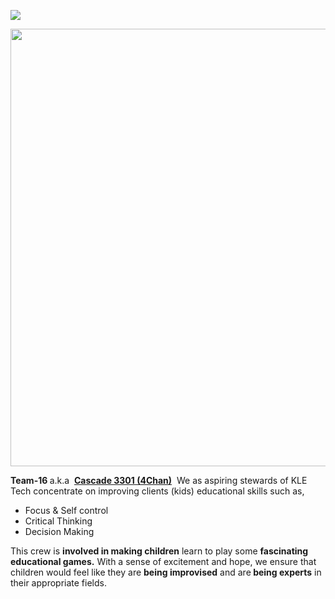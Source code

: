 ![](https://komarev.com/ghpvc/?username=H-Division-2021-2022-Even&label=PROJECT+VIEWS)

<p align="center"><img src="https://user-images.githubusercontent.com/96351859/171262958-02d9206b-14cc-4d1d-b379-c1cb9119c548.jpg" width=700>
</p>

<strong>Team-16 </strong>a.k.a  <strong><span style="text-decoration: underline;">Cascade 3301 (4Chan)</span></strong>  We as aspiring stewards of KLE Tech concentrate on improving clients (kids) educational skills such as,
<ul>
 	<li>Focus &amp; Self control</li>
 	<li>Critical Thinking</li>
 	<li>Decision Making</li>
</ul>
This crew is <strong>involved in making children</strong> learn to play some <strong>fascinating educational games.</strong> With a sense of excitement and hope, we ensure that children would feel like they are <strong>being improvised</strong> and are<strong> being experts</strong> in their appropriate fields.

&nbsp;
